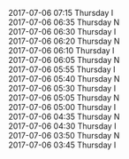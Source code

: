 2017-07-06 07:15 Thursday  I  
2017-07-06 06:35 Thursday  N  
2017-07-06 06:30 Thursday  I  
2017-07-06 06:20 Thursday  N  
2017-07-06 06:10 Thursday  I  
2017-07-06 06:05 Thursday  N  
2017-07-06 05:55 Thursday  I  
2017-07-06 05:40 Thursday  N  
2017-07-06 05:30 Thursday  I  
2017-07-06 05:05 Thursday  N  
2017-07-06 05:00 Thursday  I  
2017-07-06 04:35 Thursday  N  
2017-07-06 04:30 Thursday  I  
2017-07-06 03:50 Thursday  N  
2017-07-06 03:45 Thursday  I  
